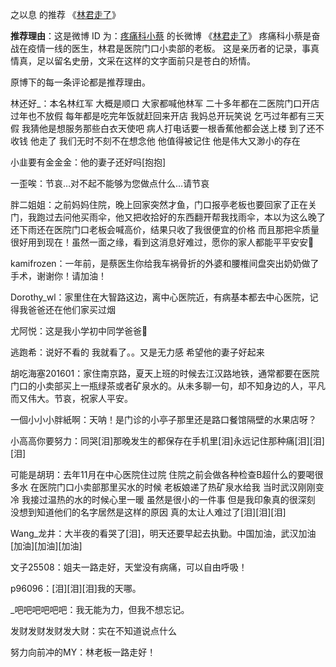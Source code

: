 之以息 的推荐 《[林君走了](https://github.com/totime123/GC4-work/wiki/%E4%BC%98%E7%A7%80%E6%96%87%E7%AB%A0#%E6%8E%A8%E8%8D%902%E5%BE%AE%E5%8D%9A-id-%E4%B8%BA%E7%96%BC%E7%97%9B%E7%A7%91%E5%B0%8F%E8%94%A1-%E7%9A%84%E9%95%BF%E5%BE%AE%E5%8D%9A-%E6%9E%97%E5%90%9B%E8%B5%B0%E4%BA%86)》

**推荐理由**：这是微博 ID 为：[疼痛科小蔡](https://weibo.com/u/2897587701?refer_flag=1005055010_&is_hot=1) 的长微博 《[林君走了](https://weibo.com/2897587701/ItKckAslO?filter=hot&root_comment_id=4470917742314142&type=comment)》
疼痛科小蔡是奋战在疫情一线的医生，林君是医院门口小卖部的老板。
这是亲历者的记录，事真情真，足以留名史册，文采在这样的文字面前只是苍白的矫情。

原博下的每一条评论都是推荐理由。


林还好_：本名林红军 大概是顺口 大家都喊他林军 二十多年都在二医院门口开店 过年也不放假 每年都是吃完年饭就赶回来开店 我妈总开玩笑说 乞丐过年都有三天假 我猜他是想服务那些白衣天使吧 病人打电话要一根香蕉他都会送上楼 到了还不收钱 他走了 我们无时不刻不在想念他 他值得被记住 他是伟大又渺小的存在

小韭要有金金金：他的妻子还好吗[抱抱]

一歪唉：节哀…对不起不能够为您做点什么…请节哀

胖二姐姐：之前妈妈住院，晚上回家突然才鱼，门口报亭老板也要回家了正在关门，我跑过去问他买雨伞，他又把收拾好的东西翻开帮我找雨伞，本以为这么晚了还下雨还在医院门口老板会喊高价，结果只收了我很便宜的价格 而且那把伞质量很好用到现在！虽然一面之缘，看到这消息好难过，愿你的家人都能平平安安🙏

kamifrozen：一年前，是蔡医生你给我车祸骨折的外婆和腰椎间盘突出奶奶做了手术，谢谢你！请加油！





Dorothy_wl：家里住在大智路这边，离中心医院近，有病基本都去中心医院，记得我爸爸还在他们家买过烟



尤阿悦：这是我小学初中同学爸爸🙏




逃跑希：说好不看的 我就看了。。又是无力感 希望他的妻子好起来

胡吃海塞201601：家住南京路，夏天上班的时候去江汉路地铁，通常都要在医院门口的小卖部买上一瓶绿茶或者矿泉水的。从未多聊一句，却不知身边的人，平凡而又伟大。节哀，祝家人平安。

一個小小小胖紙啊：天呐！是门诊的小亭子那里还是路口餐馆隔壁的水果店呀？

小高高你要努力：同哭[泪]那晚发生的都保存在手机里[泪]永远记住那种痛[泪][泪][泪]




可能是胡玥：去年11月在中心医院住过院 住院之前会做各种检查B超什么的要喝很多水 在医院门口小卖部那里买水的时候 老板娘递了热矿泉水给我 当时武汉刚刚变冷 我接过温热的水的时候心里一暖 虽然是很小的一件事 但是我印象真的很深刻 没想到知道他们的名字居然是这样的原因  真的太让人难过了[泪][泪][泪]





Wang_龙井：大半夜的看哭了[泪]，明天还要早起去执勤。中国加油，武汉加油[加油][加油][加油]

文子25508：姐夫一路走好，天堂没有病痛，可以自由呼吸！

p96096：[泪][泪][泪]我的天哪。

_吧吧吧吧吧吧：我无能为力，但我不想忘记。

发财发财发财发大财：实在不知道说点什么

努力向前冲的MY：林老板一路走好！

